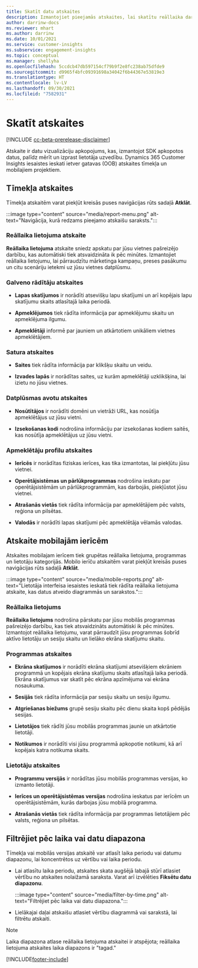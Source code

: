 ```yaml
---
title: Skatīt datu atskaites
description: Izmantojiet pieejamās atskaites, lai skatītu reāllaika darbību savā vietnē.
author: darrinw-docs
ms.reviewer: mhart
ms.author: darrinw
ms.date: 10/01/2021
ms.service: customer-insights
ms.subservice: engagement-insights
ms.topic: conceptual
ms.manager: shellyha
ms.openlocfilehash: 5ccdcb47db597154cf79b9f2e8fc238ab75dfde9
ms.sourcegitcommit: d9965f4bfc09391698a34042f6b44367e53819e3
ms.translationtype: HT
ms.contentlocale: lv-LV
ms.lasthandoff: 09/30/2021
ms.locfileid: "7582931"
---
```

# <a name="view-reports"></a>Skatīt atskaites

[!INCLUDE [cc-beta-prerelease-disclaimer](includes/cc-beta-prerelease-disclaimer.md)]

Atskaite ir datu vizualizāciju apkopojums, kas, izmantojot SDK apkopotos datus, palīdz mērīt un izprast lietotāja uzvedību. Dynamics 365 Customer Insights iesaistes ieskati ietver gatavas (OOB) atskaites tīmekļa un mobilajiem projektiem.  

## <a name="web-reports"></a>Tīmekļa atskaites

Tīmekļa atskaitēm varat piekļūt kreisās puses navigācijas rūts sadaļā **Atklāt**.

:::image type="content" source="media/report-menu.png" alt-text="Navigācija, kurā redzams pieejamo atskaišu saraksts.":::

### <a name="real-time-usage-report"></a>Reāllaika lietojuma atskaite

**Reāllaika lietojuma** atskaite sniedz apskatu par jūsu vietnes pašreizējo darbību, kas automātiski tiek atsvaidzināta ik pēc minūtes. Izmantojiet reāllaika lietojumu, lai pārraudzītu mārketinga kampaņu, preses pasākumu un citu scenāriju ietekmi uz jūsu vietnes datplūsmu.

### <a name="key-metrics-reports"></a>Galveno rādītāju atskaites

- **Lapas skatījumos** ir norādīti atsevišķu lapu skatījumi un arī kopējais lapu skatījumu skaits atlasītajā laika periodā.

- **Apmeklējumos** tiek rādīta informācija par apmeklējumu skaitu un apmeklējuma ilgumu.

- **Apmeklētāji** informē par jauniem un atkārtotiem unikāliem vietnes apmeklētājiem.

### <a name="content-reports"></a>Satura atskaites

- **Saites** tiek rādīta informācija par klikšķu skaitu un veidu.

- **Izvades lapās** ir norādītas saites, uz kurām apmeklētāji uzklikšķina, lai izietu no jūsu vietnes.

### <a name="traffic-sources-reports"></a>Datplūsmas avotu atskaites

- **Nosūtītājos** ir norādīti domēni un vietrāži URL, kas nosūtīja apmeklētājus uz jūsu vietni.

- **Izsekošanas kodi** nodrošina informāciju par izsekošanas kodiem saitēs, kas nosūtīja apmeklētājus uz jūsu vietni.

### <a name="visitor-profiles-reports"></a>Apmeklētāju profilu atskaites

- **Ierīcēs** ir norādītas fiziskas ierīces, kas tika izmantotas, lai piekļūtu jūsu vietnei.

- **Operētājsistēmas un pārlūkprogrammas** nodrošina ieskatu par operētājsistēmām un pārlūkprogrammām, kas darbojās, piekļūstot jūsu vietnei.

- **Atrašanās vietās** tiek rādīta informācija par apmeklētājiem pēc valsts, reģiona un pilsētas.

- **Valodās** ir norādīti lapas skatījumi pēc apmeklētāja vēlamās valodas.

## <a name="mobile-reports"></a>Atskaite mobilajām ierīcēm

Atskaites mobilajam ierīcem tiek grupētas reāllaika lietojuma, programmas un lietotāju kategorijās. Mobilo ierīču atskaitēm varat piekļūt kreisās puses navigācijas rūts sadaļā **Atklāt**.   

:::image type="content" source="media/mobile-reports.png" alt-text="Lietotāja interfeisa iesaistes ieskatā tiek rādīta reāllaika lietojuma atskaite, kas datus atveido diagrammās un sarakstos.":::   

### <a name="real-time-usage"></a>Reāllaika lietojums

**Reāllaika lietojums** nodrošina pārskatu par jūsu mobilās programmas pašreizējo darbību, kas tiek atsvaidzināts automātiski ik pēc minūtes. Izmantojot reāllaika lietojumu, varat pārraudzīt jūsu programmas šobrīd aktīvo lietotāju un sesiju skaitu un lielāko ekrāna skatījumu skaitu.

### <a name="app-reports"></a>Programmas atskaites

- **Ekrāna skatījumos** ir norādīti ekrāna skatījumi atsevišķiem ekrāniem programmā un kopējais ekrāna skatījumu skaits atlasītajā laika periodā. Ekrāna skatījumus var skatīt pēc ekrāna apzīmējuma vai ekrāna nosaukuma.

- **Sesijās** tiek rādīta informācija par sesiju skaitu un sesiju ilgumu.

- **Atgriešanas biežums** grupē sesiju skaitu pēc dienu skaita kopš pēdējās sesijas.

- **Lietotājos** tiek rādīti jūsu mobilās programmas jaunie un atkārtotie lietotāji.

- **Notikumos** ir norādīti visi jūsu programmā apkopotie notikumi, kā arī kopējais katra notikuma skaits.

### <a name="user-reports"></a>Lietotāju atskaites

- **Programmu versijās** ir norādītas jūsu mobilās programmas versijas, ko izmanto lietotāji.

- **Ierīces un operētājsistēmas versijas** nodrošina ieskatus par ierīcēm un operētājsistēmām, kurās darbojas jūsu mobilā programma.

- **Atrašanās vietās** tiek rādīta informācija par programmas lietotājiem pēc valsts, reģiona un pilsētas.

## <a name="filter-by-time-or-date-range"></a>Filtrējiet pēc laika vai datu diapazona

Tīmekļa vai mobilās versijas atskaitē var atlasīt laika periodu vai datumu diapazonu, lai koncentrētos uz vērtību vai laika periodu. 

- Lai atlasītu laika periodu, atskaites skata augšējā labajā stūrī atlasiet vērtību no atskaites nolaižamā saraksta. Varat arī izvēlēties **Fiksētu datu diapazonu**. 

  :::image type="content" source="media/filter-by-time.png" alt-text="Filtrējiet pēc laika vai datu diapazona.":::   

- Lielākajai daļai atskaišu atlasiet vērtību diagrammā vai sarakstā, lai filtrētu atskaiti.

> [!NOTE]
> Laika diapazona atlase reāllaika lietojuma atskaitei ir atspējota; reāllaika lietojuma atskaites laika diapazons ir "tagad."


[!INCLUDE[footer-include](../includes/footer-banner.md)]
